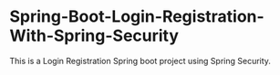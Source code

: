 # Spring-Boot-Login-Registration-With-Spring-Security
This is a Login Registration     Spring boot  project using Spring Security.
